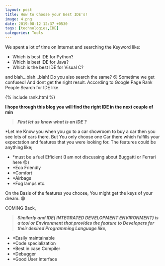 ```yaml
---
layout: post
title: How to Choose your Best IDE's!
image: 4.png
date: 2019-08-12 12:37 +0530
tags: [technologies,IDE]
categories: Tools
---
```



We spent a lot of time on Internet and searching the Keyword like:

  * Which is best IDE for Python?
  * Which is best IDE for Java?
  * Which is the best IDE for Visual C?
 
and blah...blah...blah! Do you also search the same? :confused: Sometime we get confused! And dont get the right result. 
According to Google Page Rank People Search for IDE like.

{% include rank.html %}

**I hope through this blog you will find the right IDE in the next couple of min**

 >***First let us know what is an IDE ?***
  
  *Let me Know you when you go to a car showroom to buy a car then you see lots of cars there. But You only choose one Car there which fulfills your expectation and features that you were looking for. The features could be anything like;
    
  
   * *must be a fuel Efficient (I am not discussing about Buggatti or Ferrari here :stuck_out_tongue_closed_eyes:)
   * *Eco Friendly
   * *Comfort
   * *Airbags
   * *Fog lamps etc.
   
   On the Basis of the features you choose, You might get the keys of your dream. :grin:
   
   COMING Back, 
   
   >**_Similarly and IDE( INTEGRATED DEVELOPMENT ENVIRONMENT) is a tool or Environment that provides the feature to Developers for their desired Programming Language like,_**
   
   * *Easily maintainable
   * *Code specialization
   * *Best in case Compiler
   * *Debugger
   * *Good User Interface
    
    
